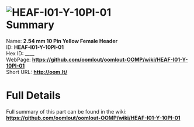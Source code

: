 
![HEAF-I01-Y-10PI-01](https://github.com/oomlout/oomlout-OOMP/blob/master/parts/HEAF-I01-Y-10PI-01/HEAF-I01-Y-10PI-01_420.jpg)   
Summary
=================
  
Name: __2.54 mm 10 Pin Yellow Female Header__    
ID: __HEAF-I01-Y-10PI-01__   
Hex ID: ____   
WebPage: __https://github.com/oomlout/oomlout-OOMP/wiki/HEAF-I01-Y-10PI-01__   
Short URL: __http://oom.lt/__   

Full Details
==========================
Full summary of this part can be found in the wiki:   
__https://github.com/oomlout/oomlout-OOMP/wiki/HEAF-I01-Y-10PI-01__    

